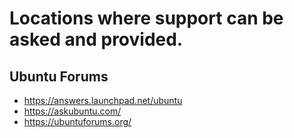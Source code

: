 # Locations where support can be asked and provided.
## Ubuntu Forums
* https://answers.launchpad.net/ubuntu
* https://askubuntu.com/
* https://ubuntuforums.org/